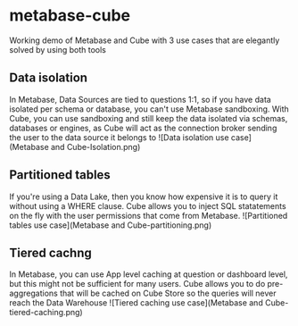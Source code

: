 # metabase-cube
Working demo of Metabase and Cube with 3 use cases that are elegantly solved by using both tools

## Data isolation
In Metabase, Data Sources are tied to questions 1:1, so if you have data isolated per schema or database, you can't use Metabase sandboxing. With Cube, you can use sandboxing and still keep the data isolated via schemas, databases or engines, as Cube will act as the connection broker sending the user to the data source it belongs to
![Data isolation use case](Metabase and Cube-Isolation.png)

## Partitioned tables
If you're using a Data Lake, then you know how expensive it is to query it without using a WHERE clause. Cube allows you to inject SQL statatements on the fly with the user permissions that come from Metabase.
![Partitioned tables use case](Metabase and Cube-partitioning.png)

## Tiered cachng
In Metabase, you can use App level caching at question or dashboard level, but this might not be sufficient for many users. Cube allows you to do pre-aggregations that will be cached on Cube Store so the queries will never reach the Data Warehouse
![Tiered caching use case](Metabase and Cube-tiered-caching.png)
